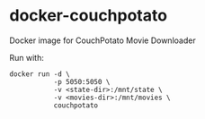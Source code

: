 # docker-couchpotato

Docker image for CouchPotato Movie Downloader

Run with:

```
docker run -d \
           -p 5050:5050 \
           -v <state-dir>:/mnt/state \
           -v <movies-dir>:/mnt/movies \
           couchpotato
```

